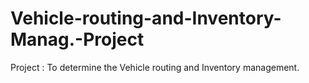 # Vehicle-routing-and-Inventory-Manag.-Project
Project : To determine the Vehicle routing and Inventory management.
